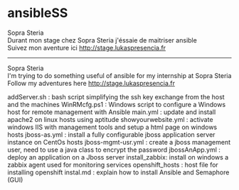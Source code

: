 # ansibleSS
Sopra Steria                                                                                                                               
Durant mon stage chez Sopra Steria j'éssaie de maitriser ansible                                                           
Suivez mon aventure ici http://stage.lukaspresencia.fr

-------------------------------------------------------------------------------------------------------------------------------------------

Sopra Steria                                                                                                                              
I'm trying to do something useful of ansible for my internship at Sopra Steria                                                           
Follow my adventures here http://stage.lukaspresencia.fr


addServer.sh : bash script simplifying the ssh key exchange from the host and the machines
WinRMcfg.ps1 : Windows script to configure a Windows host for remote management with Ansible
main.yml : update and install apache2 on linux hosts using aptitude
showyourwebsite.yml : activate windows IIS with management tools and setup a html page on windows hosts
jboss-as.yml : install a fully configurable jboss application server instance on CentOs hosts
jboss-mgmt-usr.yml : create a jboss management user, need to use a java class to encrypt the password
jbossAnApp.yml : deploy an application on a Jboss server
install_zabbix: install on windows a zabbix agent used for monitoring services
openshift_hosts : host file for installing openshift 
instal.md : explain how to install Ansible and Semaphore (GUI)
